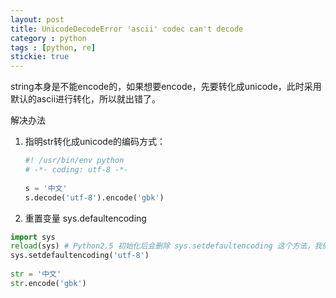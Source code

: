 ```yaml
---
layout: post
title: UnicodeDecodeError 'ascii' codec can't decode
category : python
tags : [python, re]
stickie: true
---
```


string本身是不能encode的，如果想要encode，先要转化成unicode，此时采用默认的ascii进行转化，所以就出错了。

解决办法

1. 指明str转化成unicode的编码方式：

   ```python
   #! /usr/bin/env python     
   # -*- coding: utf-8 -*-     
       
   s = '中文'     
   s.decode('utf-8').encode('gbk') 
   ```

2.  重置变量 sys.defaultencoding 

   ```python
   import sys     
   reload(sys) # Python2.5 初始化后会删除 sys.setdefaultencoding 这个方法，我们需要重新载入     
   sys.setdefaultencoding('utf-8')     
       
   str = '中文'     
   str.encode('gbk')  
   ```
